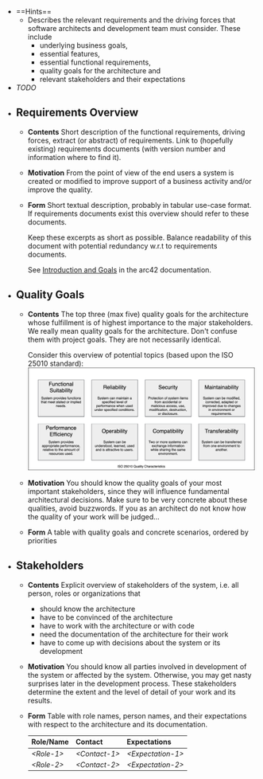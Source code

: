 - ==Hints==
	- Describes the relevant requirements and the driving forces that software architects and development team must consider. These include
		- underlying business goals,
		- essential features,
		- essential functional requirements,
		- quality goals for the architecture and
		- relevant stakeholders and their expectations
- _TODO_
- ## Requirements Overview
	- **Contents**
	  Short description of the functional requirements, driving forces, extract (or abstract) of requirements. Link to (hopefully existing) requirements documents (with version number and information where to find it).
	- **Motivation**
	  From the point of view of the end users a system is created or modified to improve support of a business activity and/or improve the quality.
	- **Form**
	  Short textual description, probably in tabular use-case format. If requirements documents exist this overview should refer to these documents.
	  
	  Keep these excerpts as short as possible. Balance readability of this document with potential redundancy w.r.t to requirements documents.
	  
	  See [Introduction and Goals](https://docs.arc42.org/section-1/) in the arc42 documentation.
- ## Quality Goals
	- **Contents**
	  The top three (max five) quality goals for the architecture whose fulfillment is of highest importance to the major stakeholders. We really mean quality goals for the architecture. Don't confuse them with project goals. They are not necessarily identical.
	  
	  Consider this overview of potential topics (based upon the ISO 25010 standard):
	  ![Categories of Quality Requirements](images/01_2_iso-25010-topics-EN.png)
	- **Motivation**
	  You should know the quality goals of your most important stakeholders, since they will influence fundamental architectural decisions. Make sure to be very concrete about these qualities, avoid buzzwords. If you as an architect do not know how the quality of your work will be judged...
	- **Form**
	  A table with quality goals and concrete scenarios, ordered by priorities
- ## Stakeholders
	- **Contents**
	  Explicit overview of stakeholders of the system, i.e. all person, roles
	  or organizations that
		- should know the architecture
		- have to be convinced of the architecture
		- have to work with the architecture or with code
		- need the documentation of the architecture for their work
		- have to come up with decisions about the system or its development
	- **Motivation**
	  You should know all parties involved in development of the system or affected by the system. Otherwise, you may get nasty surprises later in the development process. These stakeholders determine the extent and the level of detail of your work and its results.
	- **Form**
	  Table with role names, person names, and their expectations with respect
	  to the architecture and its documentation.
	  
	  | Role/Name  | Contact                   | Expectations              |
	  |-------------|--------------------|----------------------|
	  | *\<Role-1>* | *\<Contact-1>*            | *\<Expectation-1>*        |
	  | *\<Role-2>* | *\<Contact-2>*            | *\<Expectation-2>*        |